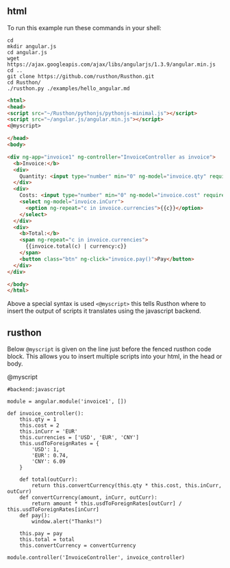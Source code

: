html
----
To run this example run these commands in your shell:
```
cd
mkdir angular.js
cd angular.js
wget https://ajax.googleapis.com/ajax/libs/angularjs/1.3.9/angular.min.js
cd ..
git clone https://github.com/rusthon/Rusthon.git
cd Rusthon/
./rusthon.py ./examples/hello_angular.md
```


```html
<html>
<head>
<script src="~/Rusthon/pythonjs/pythonjs-minimal.js"></script>
<script src="~/angular.js/angular.min.js"></script>
<@myscript>

</head>
<body>

<div ng-app="invoice1" ng-controller="InvoiceController as invoice">
  <b>Invoice:</b>
  <div>
    Quantity: <input type="number" min="0" ng-model="invoice.qty" required >
  </div>
  <div>
    Costs: <input type="number" min="0" ng-model="invoice.cost" required >
    <select ng-model="invoice.inCurr">
      <option ng-repeat="c in invoice.currencies">{{c}}</option>
    </select>
  </div>
  <div>
    <b>Total:</b>
    <span ng-repeat="c in invoice.currencies">
      {{invoice.total(c) | currency:c}}
    </span>
    <button class="btn" ng-click="invoice.pay()">Pay</button>
  </div>
</div>

</body>
</html>
```
Above a special syntax is used `<@myscript>` this tells Rusthon where to insert the output of scripts it translates using the javascript backend.

rusthon
-------
Below `@myscript` is given on the line just before the fenced rusthon code block.  This allows you to insert multiple scripts into your html, in the head or body.

@myscript
```rusthon
#backend:javascript

module = angular.module('invoice1', [])

def invoice_controller():
	this.qty = 1
	this.cost = 2
	this.inCurr = 'EUR'
	this.currencies = ['USD', 'EUR', 'CNY']
	this.usdToForeignRates = {
		'USD': 1,
		'EUR': 0.74,
		'CNY': 6.09
	}

	def total(outCurr):
		return this.convertCurrency(this.qty * this.cost, this.inCurr, outCurr)
	def convertCurrency(amount, inCurr, outCurr):
		return amount * this.usdToForeignRates[outCurr] / this.usdToForeignRates[inCurr]
	def pay():
		window.alert("Thanks!")

	this.pay = pay
	this.total = total
	this.convertCurrency = convertCurrency

module.controller('InvoiceController', invoice_controller)

```
